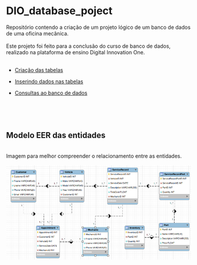 # DIO_database_poject
Repositório contendo a criação de um projeto lógico de um banco de dados de uma oficina mecânica.
<br>
<br>
Este projeto foi feito para a conclusão do curso de banco de dados, realizado na plataforma de ensino Digital Innovation One.
<br>
<br>

- [Criação das tabelas](/car_garage_tables_creation.sql)

- [Inserindo dados nas tabelas](/car_garage_tables_insert.sql)

- [Consultas ao banco de dados](/car_garage_queries.sql)


<br>
<br>
<br>


<h2>Modelo EER das entidades</h2>
<br>
Imagem para melhor compreender o relacionamento entre as entidades.
<br>
<br>
<img src = "EER_schema.png">
